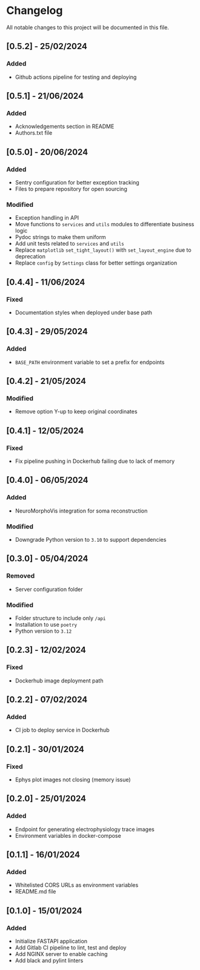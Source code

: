 # Changelog

All notable changes to this project will be documented in this file.

## [0.5.2] - 25/02/2024

### Added

- Github actions pipeline for testing and deploying

## [0.5.1] - 21/06/2024

### Added

- Acknowledgements section in README
- Authors.txt file 

## [0.5.0] - 20/06/2024

### Added

- Sentry configuration for better exception tracking
- Files to prepare repository for open sourcing
 
### Modified

- Exception handling in API
- Move functions to `services` and `utils` modules to differentiate business logic
- Pydoc strings to make them uniform
- Add unit tests related to `services` and `utils`
- Replace `matplotlib` `set_tight_layout()` with `set_layout_engine` due to deprecation
- Replace `config` by `Settings` class for better settings organization

## [0.4.4] - 11/06/2024

### Fixed

- Documentation styles when deployed under base path

## [0.4.3] - 29/05/2024

### Added

- `BASE_PATH` environment variable to set a prefix for endpoints

## [0.4.2] - 21/05/2024

### Modified

- Remove option Y-up to keep original coordinates

## [0.4.1] - 12/05/2024

### Fixed

- Fix pipeline pushing in Dockerhub failing due to lack of memory

## [0.4.0] - 06/05/2024

### Added

- NeuroMorphoVis integration for soma reconstruction

### Modified

- Downgrade Python version to `3.10` to support dependencies

## [0.3.0] - 05/04/2024

### Removed

- Server configuration folder

### Modified

- Folder structure to include only `/api`
- Installation to use `poetry`
- Python version to `3.12`

## [0.2.3] - 12/02/2024

### Fixed

- Dockerhub image deployment path

## [0.2.2] - 07/02/2024

### Added

- CI job to deploy service in Dockerhub

## [0.2.1] - 30/01/2024

### Fixed

- Ephys plot images not closing (memory issue)

## [0.2.0] - 25/01/2024

### Added

- Endpoint for generating electrophysiology trace images
- Environment variables in docker-compose

## [0.1.1] - 16/01/2024

### Added

- Whitelisted CORS URLs as environment variables
- README.md file

## [0.1.0] - 15/01/2024

### Added

- Initialize FASTAPI application
- Add Gitlab CI pipeline to lint, test and deploy
- Add NGINX server to enable caching
- Add black and pylint linters
